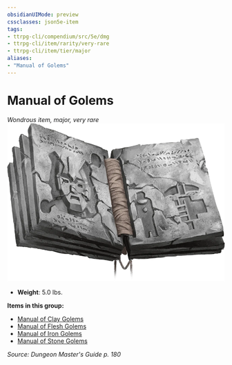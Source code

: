 ```yaml
---
obsidianUIMode: preview
cssclasses: json5e-item
tags:
- ttrpg-cli/compendium/src/5e/dmg
- ttrpg-cli/item/rarity/very-rare
- ttrpg-cli/item/tier/major
aliases: 
- "Manual of Golems"
---
```

# Manual of Golems
*Wondrous item, major, very rare*  
![](/CLI/items/img/manual-of-golems.webp#right)

- **Weight**: 5.0 lbs.

**Items in this group:**

- [Manual of Clay Golems](/CLI/items/manual-of-clay-golems.md)
- [Manual of Flesh Golems](/CLI/items/manual-of-flesh-golems.md)
- [Manual of Iron Golems](/CLI/items/manual-of-iron-golems.md)
- [Manual of Stone Golems](/CLI/items/manual-of-stone-golems.md)

*Source: Dungeon Master's Guide p. 180*